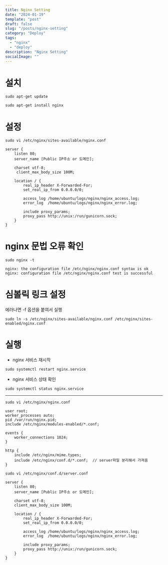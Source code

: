 ```yaml
---
title: Nginx Setting
date: "2024-01-19"
template: "post"
draft: false
slug: "/posts/nginx-setting"
category: "Deploy"
tags:
  - "nginx"
  - "deploy"
description: "Nginx Setting"
socialImage: ""
---
```


# 설치
```commandline
sudo apt-get update
```
```commandline
sudo apt-get install nginx
```

# 설정
```commandline
sudo vi /etc/nginx/sites-available/nginx.conf
```
```
server {
    listen 80;
    server_name [Public IP주소 or 도메인];

    charset utf-8;
     client_max_body_size 100M;

    location / {
        real_ip_header X-Forwarded-For;
        set_real_ip_from 0.0.0.0/0;

        access_log /home/ubuntu/logs/nginx/nginx_access.log;
        error_log  /home/ubuntu/logs/nginx/nginx_error.log;

        include proxy_params;
        proxy_pass http://unix:/run/gunicorn.sock;
    }
}
```

# nginx 문법 오류 확인
```commandline
sudo nginx -t
```
```commandline
nginx: the configuration file /etc/nginx/nginx.conf syntax is ok
nginx: configuration file /etc/nginx/nginx.conf test is successful
```

# 심볼릭 링크 설정
에러나면 -f 옵션을 붙여서 실행
```commandline
sudo ln -s /etc/nginx/sites-available/nginx.conf /etc/nginx/sites-enabled/nginx.conf
```

# 실행
- nginx 서비스 재시작
```commandline
sudo systemctl restart nginx.service
```

- nginx 서비스 상태 확인
```commandline
sudo systemctl status nginx.service
```

<hr>

```commandline
sudo vi /etc/nginx/nginx.conf
```
```
user root;
worker_processes auto;
pid /var/run/nginx.pid;
include /etc/nginx/modules-enabled/*.conf;

events {
    worker_connections 1024;
}

http {
    include /etc/nginx/mime.types;
    include /etc/nginx/conf.d/*.conf;  // server파일 분리해서 가져옴
}
```

```commandline
sudo vi /etc/nginx/conf.d/server.conf
```
```
server {
    listen 80;
    server_name [Public IP주소 or 도메인];

    charset utf-8;
    client_max_body_size 100M;

    location / {
        real_ip_header X-Forwarded-For;
        set_real_ip_from 0.0.0.0/0;

        access_log /home/ubuntu/logs/nginx/nginx_access.log;
        error_log  /home/ubuntu/logs/nginx/nginx_error.log;

        include proxy_params;
        proxy_pass http://unix:/run/gunicorn.sock;
    }
}
```
